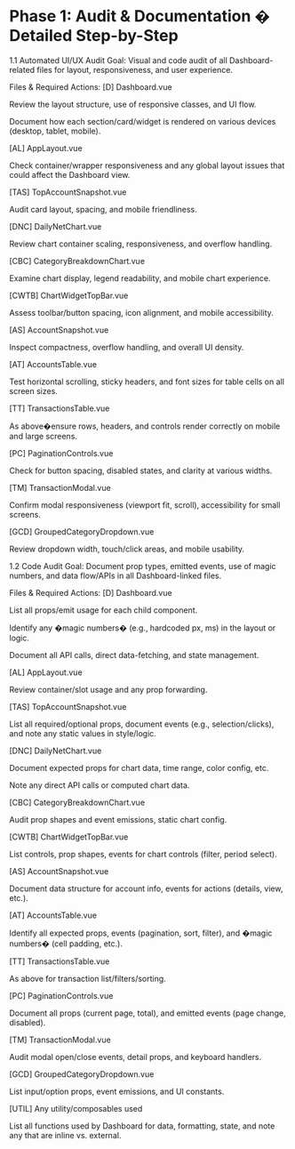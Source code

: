 # Phase 1: Audit & Documentation � Detailed Step-by-Step

1.1 Automated UI/UX Audit
Goal: Visual and code audit of all Dashboard-related files for layout, responsiveness, and user experience.

Files & Required Actions:
[D] Dashboard.vue

Review the layout structure, use of responsive classes, and UI flow.

Document how each section/card/widget is rendered on various devices (desktop, tablet, mobile).

[AL] AppLayout.vue

Check container/wrapper responsiveness and any global layout issues that could affect the Dashboard view.

[TAS] TopAccountSnapshot.vue

Audit card layout, spacing, and mobile friendliness.

[DNC] DailyNetChart.vue

Review chart container scaling, responsiveness, and overflow handling.

[CBC] CategoryBreakdownChart.vue

Examine chart display, legend readability, and mobile chart experience.

[CWTB] ChartWidgetTopBar.vue

Assess toolbar/button spacing, icon alignment, and mobile accessibility.

[AS] AccountSnapshot.vue

Inspect compactness, overflow handling, and overall UI density.

[AT] AccountsTable.vue

Test horizontal scrolling, sticky headers, and font sizes for table cells on all screen sizes.

[TT] TransactionsTable.vue

As above�ensure rows, headers, and controls render correctly on mobile and large screens.

[PC] PaginationControls.vue

Check for button spacing, disabled states, and clarity at various widths.

[TM] TransactionModal.vue

Confirm modal responsiveness (viewport fit, scroll), accessibility for small screens.

[GCD] GroupedCategoryDropdown.vue

Review dropdown width, touch/click areas, and mobile usability.

1.2 Code Audit
Goal: Document prop types, emitted events, use of magic numbers, and data flow/APIs in all Dashboard-linked files.

Files & Required Actions:
[D] Dashboard.vue

List all props/emit usage for each child component.

Identify any �magic numbers� (e.g., hardcoded px, ms) in the layout or logic.

Document all API calls, direct data-fetching, and state management.

[AL] AppLayout.vue

Review container/slot usage and any prop forwarding.

[TAS] TopAccountSnapshot.vue

List all required/optional props, document events (e.g., selection/clicks), and note any static values in style/logic.

[DNC] DailyNetChart.vue

Document expected props for chart data, time range, color config, etc.

Note any direct API calls or computed chart data.

[CBC] CategoryBreakdownChart.vue

Audit prop shapes and event emissions, static chart config.

[CWTB] ChartWidgetTopBar.vue

List controls, prop shapes, events for chart controls (filter, period select).

[AS] AccountSnapshot.vue

Document data structure for account info, events for actions (details, view, etc.).

[AT] AccountsTable.vue

Identify all expected props, events (pagination, sort, filter), and �magic numbers� (cell padding, etc.).

[TT] TransactionsTable.vue

As above for transaction list/filters/sorting.

[PC] PaginationControls.vue

Document all props (current page, total), and emitted events (page change, disabled).

[TM] TransactionModal.vue

Audit modal open/close events, detail props, and keyboard handlers.

[GCD] GroupedCategoryDropdown.vue

List input/option props, event emissions, and UI constants.

[UTIL] Any utility/composables used

List all functions used by Dashboard for data, formatting, state, and note any that are inline vs. external.
